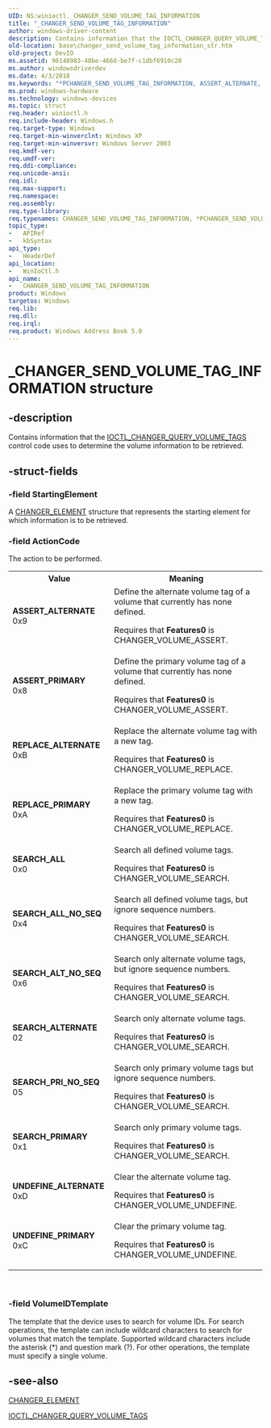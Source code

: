 ```yaml
---
UID: NS:winioctl._CHANGER_SEND_VOLUME_TAG_INFORMATION
title: "_CHANGER_SEND_VOLUME_TAG_INFORMATION"
author: windows-driver-content
description: Contains information that the IOCTL_CHANGER_QUERY_VOLUME_TAGS control code uses to determine the volume information to be retrieved.
old-location: base\changer_send_volume_tag_information_str.htm
old-project: DevIO
ms.assetid: 96148983-48be-466d-be7f-c1dbf6910c20
ms.author: windowsdriverdev
ms.date: 4/3/2018
ms.keywords: "*PCHANGER_SEND_VOLUME_TAG_INFORMATION, ASSERT_ALTERNATE, ASSERT_PRIMARY, CHANGER_SEND_VOLUME_TAG_INFORMATION, CHANGER_SEND_VOLUME_TAG_INFORMATION structure, PCHANGER_SEND_VOLUME_TAG_INFORMATION, PCHANGER_SEND_VOLUME_TAG_INFORMATION structure pointer, REPLACE_ALTERNATE, REPLACE_PRIMARY, SEARCH_ALL, SEARCH_ALL_NO_SEQ, SEARCH_ALTERNATE, SEARCH_ALT_NO_SEQ, SEARCH_PRIMARY, SEARCH_PRI_NO_SEQ, UNDEFINE_ALTERNATE, UNDEFINE_PRIMARY, _CHANGER_SEND_VOLUME_TAG_INFORMATION, _win32_changer_send_volume_tag_information_str, base.changer_send_volume_tag_information_str, winioctl/CHANGER_SEND_VOLUME_TAG_INFORMATION, winioctl/PCHANGER_SEND_VOLUME_TAG_INFORMATION"
ms.prod: windows-hardware
ms.technology: windows-devices
ms.topic: struct
req.header: winioctl.h
req.include-header: Windows.h
req.target-type: Windows
req.target-min-winverclnt: Windows XP
req.target-min-winversvr: Windows Server 2003
req.kmdf-ver: 
req.umdf-ver: 
req.ddi-compliance: 
req.unicode-ansi: 
req.idl: 
req.max-support: 
req.namespace: 
req.assembly: 
req.type-library: 
req.typenames: CHANGER_SEND_VOLUME_TAG_INFORMATION, *PCHANGER_SEND_VOLUME_TAG_INFORMATION
topic_type:
-	APIRef
-	kbSyntax
api_type:
-	HeaderDef
api_location:
-	WinIoCtl.h
api_name:
-	CHANGER_SEND_VOLUME_TAG_INFORMATION
product: Windows
targetos: Windows
req.lib: 
req.dll: 
req.irql: 
req.product: Windows Address Book 5.0
---
```


# _CHANGER_SEND_VOLUME_TAG_INFORMATION structure


## -description


Contains information that the 
<a href="https://msdn.microsoft.com/library/windows/hardware/ff559417">IOCTL_CHANGER_QUERY_VOLUME_TAGS</a> control code uses to determine the volume information to be retrieved.


## -struct-fields




### -field StartingElement

A 
<a href="https://msdn.microsoft.com/library/windows/hardware/ff551457">CHANGER_ELEMENT</a> structure that represents the starting element for which information is to be retrieved.


### -field ActionCode

The action to be performed.

<table>
<tr>
<th>Value</th>
<th>Meaning</th>
</tr>
<tr>
<td width="40%"><a id="ASSERT_ALTERNATE"></a><a id="assert_alternate"></a><dl>
<dt><b>ASSERT_ALTERNATE</b></dt>
<dt>0x9</dt>
</dl>
</td>
<td width="60%">
Define the alternate volume tag of a volume that currently has none defined. 




Requires that <b>Features0</b> is CHANGER_VOLUME_ASSERT.

</td>
</tr>
<tr>
<td width="40%"><a id="ASSERT_PRIMARY"></a><a id="assert_primary"></a><dl>
<dt><b>ASSERT_PRIMARY</b></dt>
<dt>0x8</dt>
</dl>
</td>
<td width="60%">
Define the primary volume tag of a volume that currently has none defined. 




Requires that <b>Features0</b> is CHANGER_VOLUME_ASSERT.

</td>
</tr>
<tr>
<td width="40%"><a id="REPLACE_ALTERNATE"></a><a id="replace_alternate"></a><dl>
<dt><b>REPLACE_ALTERNATE</b></dt>
<dt>0xB</dt>
</dl>
</td>
<td width="60%">
Replace the alternate volume tag with a new tag. 




Requires that <b>Features0</b> is CHANGER_VOLUME_REPLACE.

</td>
</tr>
<tr>
<td width="40%"><a id="REPLACE_PRIMARY"></a><a id="replace_primary"></a><dl>
<dt><b>REPLACE_PRIMARY</b></dt>
<dt>0xA</dt>
</dl>
</td>
<td width="60%">
Replace the primary volume tag with a new tag. 




Requires that <b>Features0</b> is CHANGER_VOLUME_REPLACE.

</td>
</tr>
<tr>
<td width="40%"><a id="SEARCH_ALL"></a><a id="search_all"></a><dl>
<dt><b>SEARCH_ALL</b></dt>
<dt>0x0</dt>
</dl>
</td>
<td width="60%">
Search all defined volume tags. 




Requires that <b>Features0</b> is CHANGER_VOLUME_SEARCH.

</td>
</tr>
<tr>
<td width="40%"><a id="SEARCH_ALL_NO_SEQ"></a><a id="search_all_no_seq"></a><dl>
<dt><b>SEARCH_ALL_NO_SEQ</b></dt>
<dt>0x4</dt>
</dl>
</td>
<td width="60%">
Search all defined volume tags, but ignore sequence numbers. 




Requires that <b>Features0</b> is CHANGER_VOLUME_SEARCH.

</td>
</tr>
<tr>
<td width="40%"><a id="SEARCH_ALT_NO_SEQ"></a><a id="search_alt_no_seq"></a><dl>
<dt><b>SEARCH_ALT_NO_SEQ</b></dt>
<dt>0x6</dt>
</dl>
</td>
<td width="60%">
Search only alternate volume tags, but ignore sequence numbers. 




Requires that <b>Features0</b> is CHANGER_VOLUME_SEARCH.

</td>
</tr>
<tr>
<td width="40%"><a id="SEARCH_ALTERNATE"></a><a id="search_alternate"></a><dl>
<dt><b>SEARCH_ALTERNATE</b></dt>
<dt>02</dt>
</dl>
</td>
<td width="60%">
Search only alternate volume tags. 




Requires that <b>Features0</b> is CHANGER_VOLUME_SEARCH.

</td>
</tr>
<tr>
<td width="40%"><a id="SEARCH_PRI_NO_SEQ"></a><a id="search_pri_no_seq"></a><dl>
<dt><b>SEARCH_PRI_NO_SEQ</b></dt>
<dt>05</dt>
</dl>
</td>
<td width="60%">
Search only primary volume tags but ignore sequence numbers. 




Requires that <b>Features0</b> is CHANGER_VOLUME_SEARCH.

</td>
</tr>
<tr>
<td width="40%"><a id="SEARCH_PRIMARY"></a><a id="search_primary"></a><dl>
<dt><b>SEARCH_PRIMARY</b></dt>
<dt>0x1</dt>
</dl>
</td>
<td width="60%">
Search only primary volume tags. 




Requires that <b>Features0</b> is CHANGER_VOLUME_SEARCH.

</td>
</tr>
<tr>
<td width="40%"><a id="UNDEFINE_ALTERNATE"></a><a id="undefine_alternate"></a><dl>
<dt><b>UNDEFINE_ALTERNATE</b></dt>
<dt>0xD</dt>
</dl>
</td>
<td width="60%">
Clear the alternate volume tag. 




Requires that <b>Features0</b> is CHANGER_VOLUME_UNDEFINE.

</td>
</tr>
<tr>
<td width="40%"><a id="UNDEFINE_PRIMARY"></a><a id="undefine_primary"></a><dl>
<dt><b>UNDEFINE_PRIMARY</b></dt>
<dt>0xC</dt>
</dl>
</td>
<td width="60%">
Clear the primary volume tag. 




Requires that <b>Features0</b> is CHANGER_VOLUME_UNDEFINE.

</td>
</tr>
</table>
 


### -field VolumeIDTemplate

The template that the device uses to search for volume IDs. For search operations, the template can include wildcard characters to search for volumes that match the template. Supported wildcard characters include the asterisk (*) and question mark (?). For other operations, the template must specify a single volume.


## -see-also




<a href="https://msdn.microsoft.com/library/windows/hardware/ff551457">CHANGER_ELEMENT</a>



<a href="https://msdn.microsoft.com/library/windows/hardware/ff559417">IOCTL_CHANGER_QUERY_VOLUME_TAGS</a>
 

 

